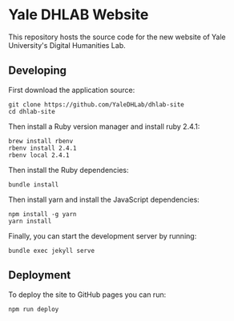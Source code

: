 # Yale DHLAB Website

This repository hosts the source code for the new website of Yale University's Digital Humanities Lab.

## Developing

First download the application source:

```
git clone https://github.com/YaleDHLab/dhlab-site
cd dhlab-site
```

Then install a Ruby version manager and install ruby 2.4.1:

```
brew install rbenv
rbenv install 2.4.1
rbenv local 2.4.1
```

Then install the Ruby dependencies:

```
bundle install
```

Then install yarn and install the JavaScript dependencies:

```
npm install -g yarn
yarn install
```

Finally, you can start the development server by running:

```
bundle exec jekyll serve
```

## Deployment

To deploy the site to GitHub pages you can run:

```
npm run deploy
```